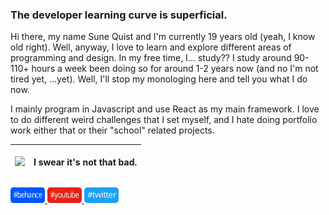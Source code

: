 ### The developer learning curve is superficial.

Hi there, my name Sune Quist and I'm currently 19 years old (yeah, I know old right). Well, anyway, I love to learn and explore different areas of programming and design. In my free time, I... study?? I study around 90-110+ hours a week been doing so for around 1-2 years now (and no I'm not tired yet, ...yet). Well, I'll stop my monologing here and tell you what I do now.

I mainly program in Javascript and use React as my main framework. I love to do different weird challenges that I set myself, and I hate doing portfolio work either that or their "school" related projects.

| <p align="left"><img src="https://media.giphy.com/media/13HgwGsXF0aiGY/giphy-downsized.gif" /><p> | I swear it's not that bad. |
| :------------------------------------------------------------------------------------------------ | :------------------------- |

<a href="https://www.behance.net/Sqv">
    <img src="./Behance.svg" width="55px" height="25px" />
</a>

<a href="https://www.youtube.com/channel/UC_CygBHRuKTpBkC6IAYBX4Q">
    <img src="./Youtube.svg" width="55px" height="25px" />
</a>

<a href="https://www.youtube.com/channel/UC_CygBHRuKTpBkC6IAYBX4Q">
    <img src="./Twitter.svg" width="55px" height="25px" />
</a>
